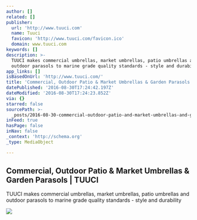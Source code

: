 ```yaml
---
author: []
related: []
publisher:
  url: 'http://www.tuuci.com'
  name: Tuuci
  favicon: 'http://www.tuuci.com/favicon.ico'
  domain: www.tuuci.com
keywords: []
description: >-
  TUUCI makes commercial umbrellas, market umbrellas, patio umbrellas and
  outdoor parasols to marine grade quality standards - style and durability
app_links: []
isBasedOnUrl: 'http://www.tuuci.com/'
title: 'Commercial, Outdoor Patio & Market Umbrellas & Garden Parasols | TUUCI'
datePublished: '2016-08-30T17:24:42.197Z'
dateModified: '2016-08-30T17:24:23.852Z'
via: {}
starred: false
sourcePath: >-
  _posts/2016-08-30-commercial-outdoor-patio-and-market-umbrellas-and-garden-paraso.md
inFeed: true
hasPage: false
inNav: false
_context: 'http://schema.org'
_type: MediaObject

---
```

<article style=""><h1>Commercial, Outdoor Patio &amp; Market Umbrellas &amp; Garden Parasols | TUUCI</h1><p>TUUCI makes commercial umbrellas, market umbrellas, patio umbrellas and outdoor parasols to marine grade quality standards - style and durability</p><img src="http://www.tuuci.com/homepage_images/main_slider2.jpg" /></article>